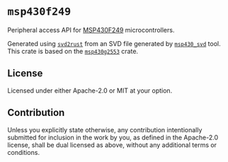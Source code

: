 # `msp430f249`

Peripheral access API for [MSP430F249](https://www.ti.com/product/MSP430F249) microcontrollers.

Generated using [`svd2rust`](https://github.com/japaric/svd2rust) from
an SVD file generated by [`msp430_svd`](https://github.com/pftbest/msp430_svd)
tool. This crate is based on the [`msp430g2553`](https://crates.io/crates/msp430g2553)
crate.

## License

Licensed under either Apache-2.0 or MIT at your option.

## Contribution

Unless you explicitly state otherwise, any contribution intentionally
submitted for inclusion in the work by you, as defined in the Apache-2.0
license, shall be dual licensed as above, without any additional terms
or conditions.

